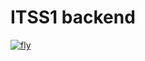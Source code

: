 # ITSS1 backend

[![fly](https://github.com/hahunavth/itss-1-be/actions/workflows/fly.yml/badge.svg)](https://github.com/hahunavth/itss-1-be/actions/workflows/fly.yml)
